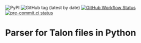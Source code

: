 ![PyPI](https://img.shields.io/pypi/v/tree-sitter-talon)
![GitHub tag (latest by date)](https://img.shields.io/github/v/tag/wenkokke/py-tree-sitter-talon)
[![GitHub Workflow Status](https://github.com/wenkokke/py-tree-sitter-talon/actions/workflows/build.yml/badge.svg)](https://github.com/wenkokke/py-tree-sitter-talon/actions/workflows/build.yml)
[![pre-commit.ci status](https://results.pre-commit.ci/badge/github/wenkokke/py-tree-sitter-talon/dev.svg)](https://results.pre-commit.ci/latest/github/wenkokke/py-tree-sitter-talon/dev)

# Parser for Talon files in Python
